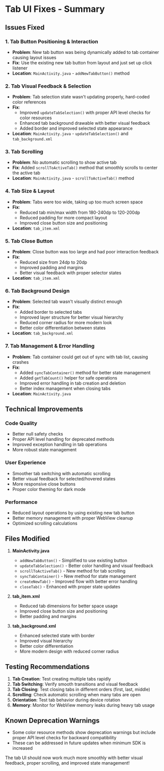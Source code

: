 # Tab UI Fixes - Summary

## Issues Fixed

### 1. **Tab Button Positioning & Interaction**
- **Problem**: New tab button was being dynamically added to tab container causing layout issues
- **Fix**: Use the existing new tab button from layout and just set up click listener
- **Location**: `MainActivity.java` - `addNewTabButton()` method

### 2. **Tab Visual Feedback & Selection**
- **Problem**: Tab selection state wasn't updating properly, hard-coded color references
- **Fix**: 
  - Improved `updateTabSelection()` with proper API level checks for color resources
  - Enhanced tab background drawable with better visual feedback
  - Added border and improved selected state appearance
- **Location**: `MainActivity.java` - `updateTabSelection()` and `tab_background.xml`

### 3. **Tab Scrolling**
- **Problem**: No automatic scrolling to show active tab
- **Fix**: Added `scrollToActiveTab()` method that smoothly scrolls to center the active tab
- **Location**: `MainActivity.java` - `scrollToActiveTab()` method

### 4. **Tab Size & Layout**
- **Problem**: Tabs were too wide, taking up too much screen space
- **Fix**: 
  - Reduced tab min/max width from 180-240dp to 120-200dp
  - Reduced padding for more compact layout
  - Improved close button size and positioning
- **Location**: `tab_item.xml`

### 5. **Tab Close Button**
- **Problem**: Close button was too large and had poor interaction feedback
- **Fix**: 
  - Reduced size from 24dp to 20dp
  - Improved padding and margins
  - Better visual feedback with proper selector states
- **Location**: `tab_item.xml`

### 6. **Tab Background Design**
- **Problem**: Selected tab wasn't visually distinct enough
- **Fix**: 
  - Added border to selected tabs
  - Improved layer structure for better visual hierarchy
  - Reduced corner radius for more modern look
  - Better color differentiation between states
- **Location**: `tab_background.xml`

### 7. **Tab Management & Error Handling**
- **Problem**: Tab container could get out of sync with tab list, causing crashes
- **Fix**: 
  - Added `syncTabContainer()` method for better state management
  - Added `getTabCount()` helper for safe operations
  - Improved error handling in tab creation and deletion
  - Better index management when closing tabs
- **Location**: `MainActivity.java`

## Technical Improvements

### Code Quality
- Better null safety checks
- Proper API level handling for deprecated methods
- Improved exception handling in tab operations
- More robust state management

### User Experience
- Smoother tab switching with automatic scrolling
- Better visual feedback for selected/hovered states
- More responsive close buttons
- Proper color theming for dark mode

### Performance
- Reduced layout operations by using existing new tab button
- Better memory management with proper WebView cleanup
- Optimized scrolling calculations

## Files Modified

1. **MainActivity.java**
   - `addNewTabButton()` - Simplified to use existing button
   - `updateTabSelection()` - Better color handling and visual feedback
   - `scrollToActiveTab()` - New method for tab scrolling
   - `syncTabContainer()` - New method for state management
   - `createNewTab()` - Improved flow with better error handling
   - `closeTab()` - Enhanced with proper state updates

2. **tab_item.xml**
   - Reduced tab dimensions for better space usage
   - Improved close button size and positioning
   - Better padding and margins

3. **tab_background.xml**
   - Enhanced selected state with border
   - Improved visual hierarchy
   - Better color differentiation
   - More modern design with reduced corner radius

## Testing Recommendations

1. **Tab Creation**: Test creating multiple tabs rapidly
2. **Tab Switching**: Verify smooth transitions and visual feedback
3. **Tab Closing**: Test closing tabs in different orders (first, last, middle)
4. **Scrolling**: Check automatic scrolling when many tabs are open
5. **Orientation**: Test tab behavior during device rotation
6. **Memory**: Monitor for WebView memory leaks during heavy tab usage

## Known Deprecation Warnings

- Some color resource methods show deprecation warnings but include proper API level checks for backward compatibility
- These can be addressed in future updates when minimum SDK is increased

The tab UI should now work much more smoothly with better visual feedback, proper scrolling, and improved state management!
